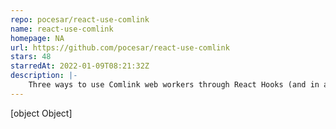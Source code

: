 ```yaml
---
repo: pocesar/react-use-comlink
name: react-use-comlink
homepage: NA
url: https://github.com/pocesar/react-use-comlink
stars: 48
starredAt: 2022-01-09T08:21:32Z
description: |-
    Three ways to use Comlink web workers through React Hooks (and in a typesafe manner).
---
```


[object Object]
